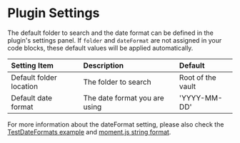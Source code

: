 # Plugin Settings

The default folder to search and the date format can be defined in the plugin's settings panel. If `folder` and `dateFormat` are not assigned in your code blocks, these default values will be applied automatically.

| Setting Item            | Description                   | Default           |
| :---------------------- | :---------------------------- | :---------------- |
| Default folder location | The folder to search          | Root of the vault |
| Default date format     | The date format you are using | 'YYYY-MM-DD'      |

For more information about the dateFormat setting, please also check the [TestDateFormats example](https://github.com/pyrochlore/obsidian-tracker/blob/main/examples/TestDateFormats.md) and [moment.js string format](https://momentjs.com/docs/#/parsing/string-format/).
